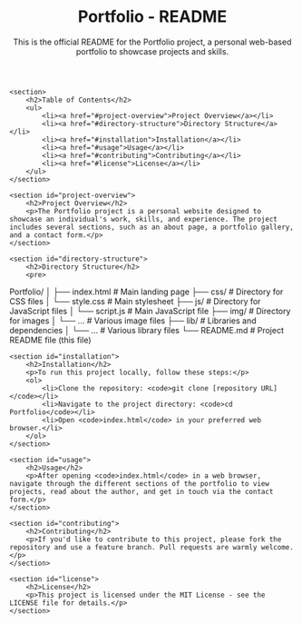 
<!DOCTYPE html>
<html lang="en">
<head>
    <meta charset="UTF-8">
    <meta name="viewport" content="width=device-width, initial-scale=1.0">
    <title>Portfolio - README</title>
</head>
<body>
    <header>
        <h1>Portfolio - README</h1>
        <p>This is the official README for the Portfolio project, a personal web-based portfolio to showcase projects and skills.</p>
    </header>

    <section>
        <h2>Table of Contents</h2>
        <ul>
            <li><a href="#project-overview">Project Overview</a></li>
            <li><a href="#directory-structure">Directory Structure</a></li>
            <li><a href="#installation">Installation</a></li>
            <li><a href="#usage">Usage</a></li>
            <li><a href="#contributing">Contributing</a></li>
            <li><a href="#license">License</a></li>
        </ul>
    </section>

    <section id="project-overview">
        <h2>Project Overview</h2>
        <p>The Portfolio project is a personal website designed to showcase an individual's work, skills, and experience. The project includes several sections, such as an about page, a portfolio gallery, and a contact form.</p>
    </section>

    <section id="directory-structure">
        <h2>Directory Structure</h2>
        <pre>
Portfolio/
│
├── index.html              # Main landing page
├── css/                    # Directory for CSS files
│   └── style.css           # Main stylesheet
├── js/                     # Directory for JavaScript files
│   └── script.js           # Main JavaScript file
├── img/                    # Directory for images
│   └── ...                 # Various image files
├── lib/                    # Libraries and dependencies
│   └── ...                 # Various library files
└── README.md               # Project README file (this file)
        </pre>
    </section>

    <section id="installation">
        <h2>Installation</h2>
        <p>To run this project locally, follow these steps:</p>
        <ol>
            <li>Clone the repository: <code>git clone [repository URL]</code></li>
            <li>Navigate to the project directory: <code>cd Portfolio</code></li>
            <li>Open <code>index.html</code> in your preferred web browser.</li>
        </ol>
    </section>

    <section id="usage">
        <h2>Usage</h2>
        <p>After opening <code>index.html</code> in a web browser, navigate through the different sections of the portfolio to view projects, read about the author, and get in touch via the contact form.</p>
    </section>

    <section id="contributing">
        <h2>Contributing</h2>
        <p>If you'd like to contribute to this project, please fork the repository and use a feature branch. Pull requests are warmly welcome.</p>
    </section>

    <section id="license">
        <h2>License</h2>
        <p>This project is licensed under the MIT License - see the LICENSE file for details.</p>
    </section>
</body>
</html>
